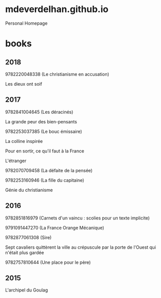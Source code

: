 # mdeverdelhan.github.io
Personal Homepage

# books

## 2018

9782220048338 (Le christianisme en accusation)

Les dieux ont soif

## 2017

9782841004645 (Les déracinés)

La grande peur des bien-pensants

9782253037385 (Le bouc émissaire)

La colline inspirée

Pour en sortir, ce qu'il faut à la France

L'étranger

9782070709458 (La défaite de la pensée)

9782253160946 (La fille du capitaine)

Génie du christianisme

## 2016

9782851816979 (Carnets d'un vaincu : scolies pour un texte implicite)

9791091447270 (La France Orange Mécanique)

9782877061308 (Sire)

Sept cavaliers quittèrent la ville au crépuscule par la porte de l'Ouest qui n'était plus gardée

9782757810644 (Une place pour le père)

## 2015

L'archipel du Goulag

